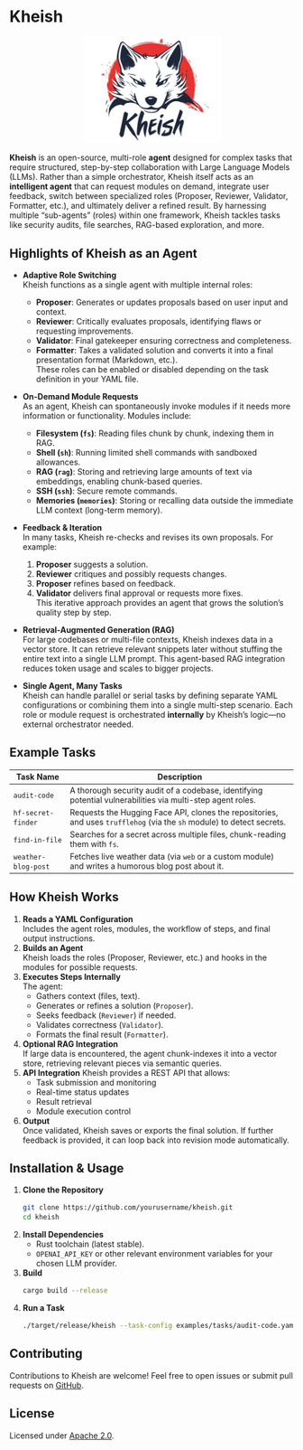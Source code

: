 # Kheish

<p align="center">
  <img src="docs/logo.png" alt="Kheish Logo" width="250">
</p>

**Kheish** is an open-source, multi-role **agent** designed for complex tasks that require structured, step-by-step collaboration with Large Language Models (LLMs). Rather than a simple orchestrator, Kheish itself acts as an **intelligent agent** that can request modules on demand, integrate user feedback, switch between specialized roles (Proposer, Reviewer, Validator, Formatter, etc.), and ultimately deliver a refined result. By harnessing multiple “sub-agents” (roles) within one framework, Kheish tackles tasks like security audits, file searches, RAG-based exploration, and more.

## Highlights of Kheish as an **Agent**

- **Adaptive Role Switching**  
  Kheish functions as a single agent with multiple internal roles:
  - **Proposer**: Generates or updates proposals based on user input and context.  
  - **Reviewer**: Critically evaluates proposals, identifying flaws or requesting improvements.  
  - **Validator**: Final gatekeeper ensuring correctness and completeness.  
  - **Formatter**: Takes a validated solution and converts it into a final presentation format (Markdown, etc.).  
  These roles can be enabled or disabled depending on the task definition in your YAML file.

- **On-Demand Module Requests**  
  As an agent, Kheish can spontaneously invoke modules if it needs more information or functionality. Modules include:  
  - **Filesystem (`fs`)**: Reading files chunk by chunk, indexing them in RAG.  
  - **Shell (`sh`)**: Running limited shell commands with sandboxed allowances.  
  - **RAG (`rag`)**: Storing and retrieving large amounts of text via embeddings, enabling chunk-based queries.  
  - **SSH (`ssh`)**: Secure remote commands.  
  - **Memories (`memories`)**: Storing or recalling data outside the immediate LLM context (long-term memory).

- **Feedback & Iteration**  
  In many tasks, Kheish re-checks and revises its own proposals. For example:
  1. **Proposer** suggests a solution.
  2. **Reviewer** critiques and possibly requests changes.
  3. **Proposer** refines based on feedback.
  4. **Validator** delivers final approval or requests more fixes.  
  This iterative approach provides an agent that grows the solution’s quality step by step.

- **Retrieval-Augmented Generation (RAG)**  
  For large codebases or multi-file contexts, Kheish indexes data in a vector store. It can retrieve relevant snippets later without stuffing the entire text into a single LLM prompt. This agent-based RAG integration reduces token usage and scales to bigger projects.

- **Single Agent, Many Tasks**  
  Kheish can handle parallel or serial tasks by defining separate YAML configurations or combining them into a single multi-step scenario. Each role or module request is orchestrated **internally** by Kheish’s logic—no external orchestrator needed.

## Example Tasks

| Task Name | Description |
|-----------|-------------|
| `audit-code` | A thorough security audit of a codebase, identifying potential vulnerabilities via multi-step agent roles. |
| `hf-secret-finder` | Requests the Hugging Face API, clones the repositories, and uses `trufflehog` (via the `sh` module) to detect secrets. |
| `find-in-file` | Searches for a secret across multiple files, chunk-reading them with `fs`. |
| `weather-blog-post` | Fetches live weather data (via `web` or a custom module) and writes a humorous blog post about it. |

## How Kheish Works

1. **Reads a YAML Configuration**  
   Includes the agent roles, modules, the workflow of steps, and final output instructions.
2. **Builds an Agent**  
   Kheish loads the roles (Proposer, Reviewer, etc.) and hooks in the modules for possible requests.  
3. **Executes Steps Internally**  
   The agent:
   - Gathers context (files, text).
   - Generates or refines a solution (`Proposer`).
   - Seeks feedback (`Reviewer`) if needed.
   - Validates correctness (`Validator`).
   - Formats the final result (`Formatter`).
4. **Optional RAG Integration**  
   If large data is encountered, the agent chunk-indexes it into a vector store, retrieving relevant pieces via semantic queries.
5. **API Integration**
   Kheish provides a REST API that allows:
   - Task submission and monitoring
   - Real-time status updates
   - Result retrieval
   - Module execution control
6. **Output**  
   Once validated, Kheish saves or exports the final solution. If further feedback is provided, it can loop back into revision mode automatically.

## Installation & Usage

1. **Clone the Repository**  
   ```bash
   git clone https://github.com/yourusername/kheish.git
   cd kheish
   ```
2. **Install Dependencies**  
   - Rust toolchain (latest stable).  
   - `OPENAI_API_KEY` or other relevant environment variables for your chosen LLM provider.
3. **Build**  
   ```bash
   cargo build --release
   ```
4. **Run a Task**  
   ```bash
   ./target/release/kheish --task-config examples/tasks/audit-code.yaml
   ```

## Contributing

Contributions to Kheish are welcome! Feel free to open issues or submit pull requests on [GitHub](https://github.com/graniet/kheish).

## License

Licensed under [Apache 2.0](LICENSE).